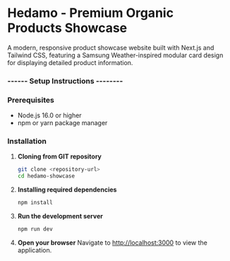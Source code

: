 # Hedamo - Premium Organic Products Showcase

A modern, responsive product showcase website built with Next.js and Tailwind CSS, featuring a Samsung Weather-inspired modular card design for displaying detailed product information.

### ------  Setup Instructions  -------- 

### Prerequisites
- Node.js 16.0 or higher
- npm or yarn package manager

### Installation

1. **Cloning from GIT repository**
   ```bash
   git clone <repository-url>
   cd hedamo-showcase
   ```

2. **Installing required dependencies**
   ```bash
   npm install
   ```
3. **Run the development server**
   ```bash
   npm run dev
   ```

4. **Open your browser**
   Navigate to [http://localhost:3000](http://localhost:3000) to view the application.
